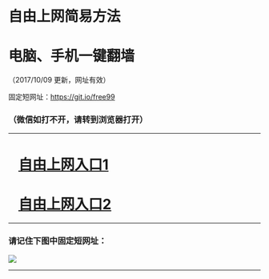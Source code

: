 ﻿# 自由上网简易方法

# 电脑、手机一键翻墙

（2017/10/09 更新，网址有效）

固定短网址：https://git.io/free99

### （微信如打不开，请转到浏览器打开）


***





# &nbsp;&nbsp; <a href="http://ft2044728813.fwq-tz-1001.info/fwqtz01.html?t=100900119345 " target="_blank">自由上网入口1</a>
# &nbsp;&nbsp; <a href="http://ft1541414517.fwq-tz-1002.info/fwqtz02.html?t=100900111380 " target="_blank">自由上网入口2</a>
***

### 请记住下图中固定短网址：

<img src="https://s3-us-west-2.amazonaws.com/fwq-1001/yjfq-20170905okok.png" /> 


***

